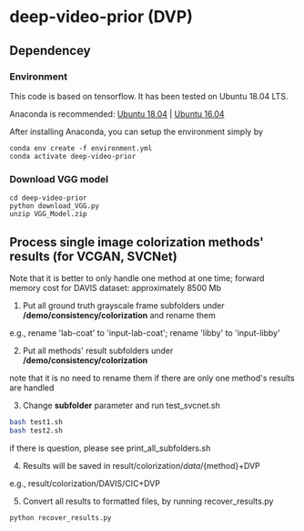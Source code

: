# deep-video-prior (DVP)

## Dependencey

### Environment
This code is based on tensorflow. It has been tested on Ubuntu 18.04 LTS.

Anaconda is recommended: [Ubuntu 18.04](https://www.digitalocean.com/community/tutorials/how-to-install-the-anaconda-python-distribution-on-ubuntu-18-04)
| [Ubuntu 16.04](https://www.digitalocean.com/community/tutorials/how-to-install-the-anaconda-python-distribution-on-ubuntu-16-04)

After installing Anaconda, you can setup the environment simply by

```
conda env create -f environment.yml
conda activate deep-video-prior
```

### Download VGG model
```
cd deep-video-prior
python download_VGG.py
unzip VGG_Model.zip
```

## Process single image colorization methods' results (for VCGAN, SVCNet)

Note that it is better to only handle one method at one time; forward memory cost for DAVIS dataset: approximately 8500 Mb

1. Put all ground truth grayscale frame subfolders under **/demo/consistency/colorization** and rename them

e.g., rename 'lab-coat' to 'input-lab-coat'; rename 'libby' to 'input-libby'

2. Put all methods' result subfolders under **/demo/consistency/colorization**

note that it is no need to rename them if there are only one method's results are handled

3. Change **subfolder** parameter and run test_svcnet.sh

```bash
bash test1.sh
bash test2.sh
```

if there is question, please see print_all_subfolders.sh

4. Results will be saved in result/colorization/${data}/${method}+DVP

e.g., result/colorization/DAVIS/CIC+DVP

5. Convert all results to formatted files, by running recover_results.py

```bash
python recover_results.py
```
